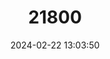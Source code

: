 ---
title: "21800"
category: "Thomomys umbrinus"
draft: false
date: 2024-02-22 13:03:50
languages:
  English: ["Animas Mountains Pocket Gopher", "Southern Pocket Gopher"]
---